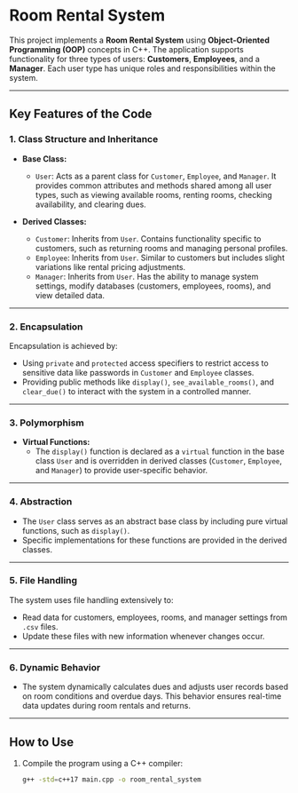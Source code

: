# Room Rental System

This project implements a **Room Rental System** using **Object-Oriented Programming (OOP)** concepts in C++. The application supports functionality for three types of users: **Customers**, **Employees**, and a **Manager**. Each user type has unique roles and responsibilities within the system.

---

## Key Features of the Code

### 1. **Class Structure and Inheritance**
- **Base Class:**
  - `User`: Acts as a parent class for `Customer`, `Employee`, and `Manager`. It provides common attributes and methods shared among all user types, such as viewing available rooms, renting rooms, checking availability, and clearing dues.

- **Derived Classes:**
  - `Customer`: Inherits from `User`. Contains functionality specific to customers, such as returning rooms and managing personal profiles.
  - `Employee`: Inherits from `User`. Similar to customers but includes slight variations like rental pricing adjustments.
  - `Manager`: Inherits from `User`. Has the ability to manage system settings, modify databases (customers, employees, rooms), and view detailed data.

---

### 2. **Encapsulation**
Encapsulation is achieved by:
- Using `private` and `protected` access specifiers to restrict access to sensitive data like passwords in `Customer` and `Employee` classes.
- Providing public methods like `display()`, `see_available_rooms()`, and `clear_due()` to interact with the system in a controlled manner.

---

### 3. **Polymorphism**
- **Virtual Functions:**
  - The `display()` function is declared as a `virtual` function in the base class `User` and is overridden in derived classes (`Customer`, `Employee`, and `Manager`) to provide user-specific behavior.

---

### 4. **Abstraction**
- The `User` class serves as an abstract base class by including pure virtual functions, such as `display()`.
- Specific implementations for these functions are provided in the derived classes.

---

### 5. **File Handling**
The system uses file handling extensively to:
- Read data for customers, employees, rooms, and manager settings from `.csv` files.
- Update these files with new information whenever changes occur.

---

### 6. **Dynamic Behavior**
- The system dynamically calculates dues and adjusts user records based on room conditions and overdue days. This behavior ensures real-time data updates during room rentals and returns.

---

## How to Use
1. Compile the program using a C++ compiler:
   ```bash
   g++ -std=c++17 main.cpp -o room_rental_system
